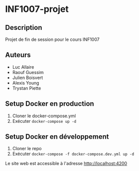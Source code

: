 # INF1007-projet

## Description

Projet de fin de session pour le cours INF1007

## Auteurs

- Luc Allaire
- Raouf Guessim
- Julien Boisvert
- Alexis Young
- Trystan Piette

## Setup Docker en production

1. Cloner le docker-compose.yml
2. Exécuter `docker-compose up -d`

## Setup Docker en développement

1. Cloner le repo
2. Exécuter `docker-compose -f docker-compose.dev.yml up -d`

Le site web est accessible à l'adresse [http://localhost:4200](http://localhost:4200)
